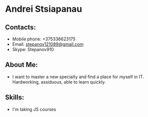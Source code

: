 # Andrei Stsiapanau
## Contacts:
* Mobile phone: +375336623175
* Email: stepanov121089@gmail.com
* Skype: Stepanov910
## About Me:
* I want to master a new specialty and find a place for myself in IT.   Hardworking, assiduous, able to learn quickly.
## Skills:
* I'm taking JS courses